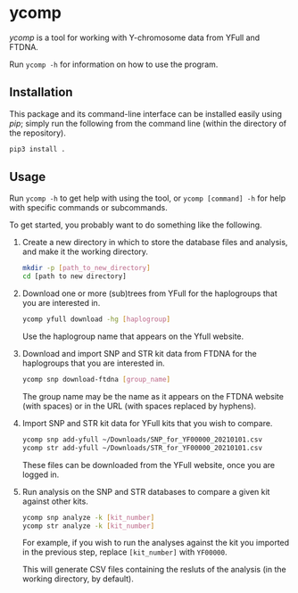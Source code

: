 ycomp
=====

*ycomp* is a tool for working with Y-chromosome data from YFull and FTDNA.

Run `ycomp -h` for information on how to use the program.

Installation
------------

This package and its command-line interface can be installed easily using *pip*; simply run the following from the command line (within the directory of the repository).

```sh
pip3 install .
```

Usage
-----

Run `ycomp -h` to get help with using the tool, or `ycomp [command] -h` for help with specific commands or subcommands.

To get started, you probably want to do something like the following.

1.	Create a new directory in which to store the database files and analysis, and make it the working directory.

	```sh
	mkdir -p [path_to_new_directory]
	cd [path to new directory]
	```

2.	Download one or more (sub)trees from YFull for the haplogroups that you are interested in.

	```sh
	ycomp yfull download -hg [haplogroup]
	```

	Use the haplogroup name that appears on the Yfull website.

3.	Download and import SNP and STR kit data from FTDNA for the haplogroups that you are interested in.
	
	```sh
	ycomp snp download-ftdna [group_name]
	```

	The group name may be the name as it appears on the FTDNA website (with spaces) or in the URL (with spaces replaced by hyphens).

4.	Import SNP and STR kit data for YFull kits that you wish to compare.

	```sh
	ycomp snp add-yfull ~/Downloads/SNP_for_YF00000_20210101.csv
	ycomp str add-yfull ~/Downloads/STR_for_YF00000_20210101.csv
	```

	These files can be downloaded from the YFull website, once you are logged in.

5.	Run analysis on the SNP and STR databases to compare a given kit against other kits.
	
	```sh
	ycomp snp analyze -k [kit_number]
	ycomp str analyze -k [kit_number]
	```

	For example, if you wish to run the analyses against the kit you imported in the previous step, replace `[kit_number]` with `YF00000`.

	This will generate CSV files containing the resluts of the analysis (in the working directory, by default).
